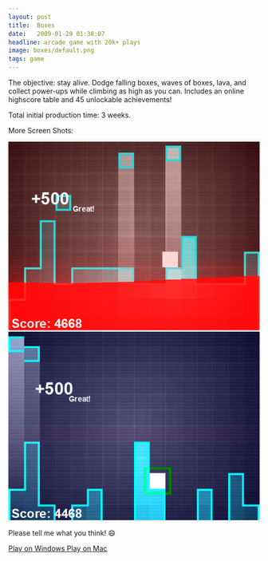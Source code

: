 ```yaml
---
layout: post
title:  Boxes
date:   2009-01-29 01:38:07
headline: arcade game with 20k+ plays
image: boxes/default.png
tags: game
---
```

The objective: stay alive. Dodge falling boxes, waves of boxes, lava, and
collect power-ups while climbing as high as you can. Includes an online
highscore table and 45 unlockable achievements!

Total initial production time: 3 weeks.

More Screen Shots:

<img src="/images/boxes/boxes-2.png" alt="Boxes - Lava" />

<img src="/images/boxes/boxes-3.png" alt="Boxes - Slow motion" />

Please tell me what you think! 😄

<a class="button" href="https://www.dropbox.com/s/xx7vimfhvubl5o7/boxes.zip?dl=0">
  Play on Windows
</a>

<a class="button" href="https://www.dropbox.com/s/v101hnz11q6z9nn/boxes-mac.zip?dl=0">
  Play on Mac
</a>
